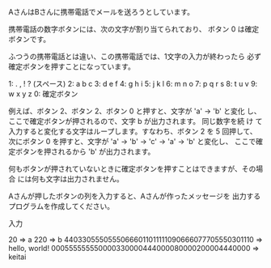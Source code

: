 AさんはBさんに携帯電話でメールを送ろうとしています。

携帯電話の数字ボタンには、次の文字が割り当てられており、
ボタン 0 は確定ボタンです。

ふつうの携帯電話とは違い、この携帯電話では、1文字の入力が終わったら
必ず確定ボタンを押すことになっています。

1: . , ! ? (スペース)
2: a b c
3: d e f
4: g h i
5: j k l
6: m n o
7: p q r s
8: t u v
9: w x y z
0: 確定ボタン

例えば、ボタン 2、ボタン 2、ボタン 0 と押すと、文字が 'a' → 'b' と変化
し、ここで確定ボタンが押されるので、文字 b が出力されます。 同じ数字を続
け
て入力すると変化する文字はループします。すなわち、ボタン 2 を 5 回押して、
次にボタン 0 を押すと、文字が 'a' → 'b' → 'c' → 'a' → 'b' と変化し、
ここで確定ボタンを押されるから 'b' が出力されます。

何もボタンが押されていないときに確定ボタンを押すことはできますが、その場
合
には何も文字は出力されません。

Aさんが押したボタンの列を入力すると、Aさんが作ったメッセージを
出力するプログラムを作成してください。


入力

20
=> a
220
=> b
44033055505550666011011111090666077705550301110
=> hello, world!
000555555550000330000444000080000200004440000
=> keitai